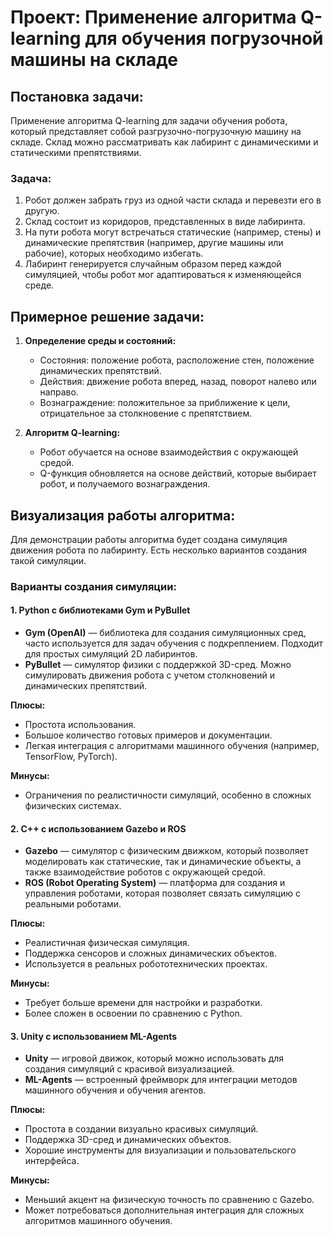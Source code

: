 # Проект: Применение алгоритма Q-learning для обучения погрузочной машины на складе

## Постановка задачи:
Применение алгоритма Q-learning для задачи обучения робота, который представляет собой разгрузочно-погрузочную машину на складе. Склад можно рассматривать как лабиринт с динамическими и статическими препятствиями. 

### Задача:
1. Робот должен забрать груз из одной части склада и перевезти его в другую.
2. Склад состоит из коридоров, представленных в виде лабиринта.
3. На пути робота могут встречаться статические (например, стены) и динамические препятствия (например, другие машины или рабочие), которых необходимо избегать.
4. Лабиринт генерируется случайным образом перед каждой симуляцией, чтобы робот мог адаптироваться к изменяющейся среде.

## Примерное решение задачи:

1. **Определение среды и состояний:**
   - Состояния: положение робота, расположение стен, положение динамических препятствий.
   - Действия: движение робота вперед, назад, поворот налево или направо.
   - Вознаграждение: положительное за приближение к цели, отрицательное за столкновение с препятствием.

2. **Алгоритм Q-learning:**
   - Робот обучается на основе взаимодействия с окружающей средой.
   - Q-функция обновляется на основе действий, которые выбирает робот, и получаемого вознаграждения.
   

## Визуализация работы алгоритма:
Для демонстрации работы алгоритма будет создана симуляция движения робота по лабиринту. Есть несколько вариантов создания такой симуляции.

### Варианты создания симуляции:

#### 1. **Python с библиотеками Gym и PyBullet**
   - **Gym (OpenAI)** — библиотека для создания симуляционных сред, часто используется для задач обучения с подкреплением. Подходит для простых симуляций 2D лабиринтов.
   - **PyBullet** — симулятор физики с поддержкой 3D-сред. Можно симулировать движения робота с учетом столкновений и динамических препятствий.

   **Плюсы:**
   - Простота использования.
   - Большое количество готовых примеров и документации.
   - Легкая интеграция с алгоритмами машинного обучения (например, TensorFlow, PyTorch).
   
   **Минусы:**
   - Ограничения по реалистичности симуляций, особенно в сложных физических системах.

#### 2. **C++ с использованием Gazebo и ROS**
   - **Gazebo** — симулятор с физическим движком, который позволяет моделировать как статические, так и динамические объекты, а также взаимодействие роботов с окружающей средой.
   - **ROS (Robot Operating System)** — платформа для создания и управления роботами, которая позволяет связать симуляцию с реальными роботами.

   **Плюсы:**
   - Реалистичная физическая симуляция.
   - Поддержка сенсоров и сложных динамических объектов.
   - Используется в реальных робототехнических проектах.

   **Минусы:**
   - Требует больше времени для настройки и разработки.
   - Более сложен в освоении по сравнению с Python.

#### 3. **Unity с использованием ML-Agents**
   - **Unity** — игровой движок, который можно использовать для создания симуляций с красивой визуализацией.
   - **ML-Agents** — встроенный фреймворк для интеграции методов машинного обучения и обучения агентов.

   **Плюсы:**
   - Простота в создании визуально красивых симуляций.
   - Поддержка 3D-сред и динамических объектов.
   - Хорошие инструменты для визуализации и пользовательского интерфейса.

   **Минусы:**
   - Меньший акцент на физическую точность по сравнению с Gazebo.
   - Может потребоваться дополнительная интеграция для сложных алгоритмов машинного обучения.
